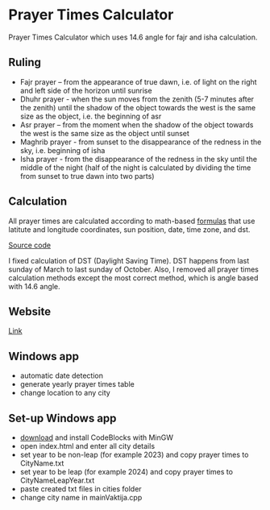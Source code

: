 # Prayer Times Calculator
Prayer Times Calculator which uses 14.6 angle for fajr and isha calculation.

## Ruling
- Fajr prayer – from the appearance of true dawn, i.e. of light
on the right and left side of the horizon until sunrise
- Dhuhr prayer - when the sun moves from the zenith (5-7
minutes after the zenith) until the shadow of the object
towards the west is the same size as the object, i.e. the
beginning of asr
- Asr prayer – from the moment when the shadow of the
object towards the west is the same size as the object until
sunset
- Maghrib prayer - from sunset to the disappearance of the
redness in the sky, i.e. beginning of isha
- Isha prayer - from the disappearance of the redness in the
sky until the middle of the night (half of the night is
calculated by dividing the time from sunset to true dawn into
two parts)

## Calculation
All prayer times are calculated according to math-based [formulas](http://praytimes.org/wiki/Prayer_Times_Calculation) that use latitute and longitude coordinates,
sun position, date, time zone, and dst.

[Source code](http://praytimes.org/code/)

I fixed calculation of DST (Daylight Saving Time).
DST happens from last sunday of March to last sunday of October.
Also, I removed all prayer times calculation methods except the most correct method, which is angle based with 14.6 angle.

## Website
[Link](https://amarhusika.github.io/prayer-times-calculator)

## Windows app
- automatic date detection
- generate yearly prayer times table
- change location to any city

## Set-up Windows app
- [download](https://sourceforge.net/projects/codeblocks/files/Binaries/20.03/Windows/codeblocks-20.03mingw-setup.exe/download) and install CodeBlocks with MinGW
- open index.html and enter all city details
- set year to be non-leap (for example 2023) and copy prayer times to CityName.txt
- set year to be leap (for example 2024) and copy prayer times to CityNameLeapYear.txt
- paste created txt files in cities folder
- change city name in mainVaktija.cpp



